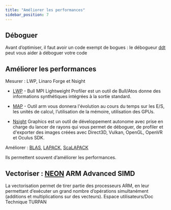 ```yaml
---
title: "Améliorer les performances"
sidebar_position: 7
---
```




## Déboguer

Avant d’optimiser, il faut avoir un code exempt de bogues : le débogueur [ddt](./ddt.md) peut vous aider à déboguer votre code

## Améliorer les performances

Mesurer : LWP, Linaro Forge et Nsight

- [LWP](./lwp.md) - Bull MPI Lightweight Profiler est un outil de Bull/Atos donne des informations synthétiques intégrées à la sortie standard.

- [MAP](./map.md) - Outil arm vous donnera l'évolution au cours du temps sur les E/S, les unités de calcul, l’utilisation de la mémoire, utilisation des GPUs.

- [Nsight](./nsight.md) Graphics est un outil de développement autonome avec prise en charge du lancer de rayons qui vous permet de déboguer, de profiler et d'exporter des images créées avec Direct3D, Vulkan, OpenGL, OpenVR et Oculus SDK.

Améliorer : [BLAS](../logiciels/blas.md), [LAPACK](../logiciels/lapack.md), [ScaLAPACK](../logiciels/scalapack.md)

Ils permettent souvent d’améliorer les performances.

## Vectoriser : [NEON](./neon.md) ARM Advanced SIMD

La vectorisation permet de tirer partie des processeurs ARM, en leur permettant d’exécuter un grand nombre d’opérations simultanément (additions et multiplications sur des vecteurs).
Espace utilisateurs/Doc Technique TURPAN

